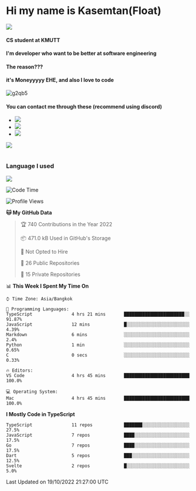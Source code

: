 # Hi my name is Kasemtan(Float)
![](https://64.media.tumblr.com/9c2a8f831efe8da556ffbf89cebb52c9/b86c1ab833a37e32-93/s1280x1920/d000dc22f75df64be2bc150f5fa69c4f6df6bb07.gifv)
#### CS student at KMUTT
#### I'm developer who want to be better at software engineering
#### The reason???
#### it's Moneyyyyy EHE, and also I love to code
![g2qb5](https://user-images.githubusercontent.com/69688279/175812510-9235eaf7-72f7-40d3-b163-56efa9aa5c6b.gif)

#### You can contact me through these (recommend using discord)
- [![](https://img.shields.io/badge/Discord-5865F2?logo=Discord&logoColor=white)](https://discordapp.com/users/278155096225742848)
- [![](https://img.shields.io/badge/Facebook-1877F2?logo=facebook&logoColor=white)](https://www.facebook.com/float.teavasirichokchai/)
- [![](https://img.shields.io/badge/linkedin-0A66C2?logo=linkedin&logoColor=white)](https://www.linkedin.com/in/kasemtan-teavasirichokchai-975531227/)

[![](https://github-readme-stats.vercel.app/api?username=FloatKasemtan&show_icons=true&theme=nightowl)]()
#
### Language I used
[![](https://github-readme-stats.vercel.app/api/top-langs/?username=FloatKasemtan&layout=compact&theme=nightowl)]()
<!--START_SECTION:waka-->
![Code Time](http://img.shields.io/badge/Code%20Time-758%20hrs%2041%20mins-blue)

![Profile Views](http://img.shields.io/badge/Profile%20Views-2-blue)

**🐱 My GitHub Data** 

> 🏆 740 Contributions in the Year 2022
 > 
> 📦 471.0 kB Used in GitHub's Storage 
 > 
> 🚫 Not Opted to Hire
 > 
> 📜 26 Public Repositories 
 > 
> 🔑 15 Private Repositories  
 > 
📊 **This Week I Spent My Time On** 

```text
⌚︎ Time Zone: Asia/Bangkok

💬 Programming Languages: 
TypeScript               4 hrs 21 mins       ███████████████████████░░   91.87% 
JavaScript               12 mins             █░░░░░░░░░░░░░░░░░░░░░░░░   4.39% 
Markdown                 6 mins              ░░░░░░░░░░░░░░░░░░░░░░░░░   2.4% 
Python                   1 min               ░░░░░░░░░░░░░░░░░░░░░░░░░   0.65% 
C                        0 secs              ░░░░░░░░░░░░░░░░░░░░░░░░░   0.33%

🔥 Editors: 
VS Code                  4 hrs 45 mins       █████████████████████████   100.0%

💻 Operating System: 
Mac                      4 hrs 45 mins       █████████████████████████   100.0%

```

**I Mostly Code in TypeScript** 

```text
TypeScript               11 repos            ███████░░░░░░░░░░░░░░░░░░   27.5% 
JavaScript               7 repos             ████░░░░░░░░░░░░░░░░░░░░░   17.5% 
Go                       7 repos             ████░░░░░░░░░░░░░░░░░░░░░   17.5% 
Dart                     5 repos             ███░░░░░░░░░░░░░░░░░░░░░░   12.5% 
Svelte                   2 repos             █░░░░░░░░░░░░░░░░░░░░░░░░   5.0%

```



 Last Updated on 19/10/2022 21:27:00 UTC
<!--END_SECTION:waka-->
<!--
**FloatKasemtan/FloatKasemtan** is a ✨ _special_ ✨ repository because its `README.md` (this file) appears on your GitHub profile.

Here are some ideas to get you started:

- 🔭 I’m currently working on ...
- 🌱 I’m currently learning ...
- 👯 I’m looking to collaborate on ...
- 🤔 I’m looking for help with ...
- 💬 Ask me about ...
- 📫 How to reach me: ...
- 😄 Pronouns: ...
- ⚡ Fun fact: ...
-->
